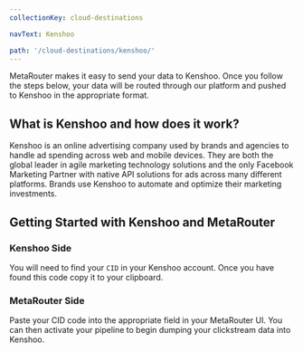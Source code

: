 ```yaml
---
collectionKey: cloud-destinations

navText: Kenshoo

path: '/cloud-destinations/kenshoo/'
---
```


MetaRouter makes it easy to send your data to Kenshoo. Once you follow the steps below, your data will be routed through our platform and pushed to Kenshoo in the appropriate format.

## What is Kenshoo and how does it work?

Kenshoo is an online advertising company used by brands and agencies to handle ad spending across web and mobile devices. They are both the global leader in agile marketing technology solutions and the only Facebook Marketing Partner with native API solutions for ads across many different platforms. Brands use Kenshoo to automate and optimize their marketing investments.

## Getting Started with Kenshoo and MetaRouter

### Kenshoo Side

You will need to find your `CID` in your Kenshoo account. Once you have found this code copy it to your clipboard.

### MetaRouter Side

Paste your CID code into the appropriate field in your MetaRouter UI. You can then activate your pipeline to begin dumping your clickstream data into Kenshoo.
